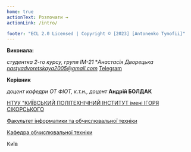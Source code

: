 ```yaml
---
home: true
actionText: Розпочати →
actionLink: /intro/

footer: "ECL 2.0 Licensed | Copyright © [2023] [Antonenko Tymofii]"
---
```



**Виконала:** 

*студентка 2-го курсу, групи ІМ-21*
<span padding-right:5em></span> **Анастасія Дворецька* *nastyadvoretskaya2005@gmail.com* <a href="https://t.me/xastia" target="_blank"> Telegram </a>

**Керівник**

*доцент кафедри ОТ ФІОТ, к.т.н., доцент*<span padding-right:5em></span> **Андрій БОЛДАК** 

[НТУУ "КИЇВСЬКИЙ ПОЛІТЕХНІЧНИЙ ІНСТИТУТ імені ІГОРЯ СІКОРСЬКОГО](https://kpi.ua/)

[Факультет інформатики та обчислювальної техніки](https://fiot.kpi.ua/)

[Кафедра обчислювальної техніки](https://comsys.kpi.ua/)

Київ

